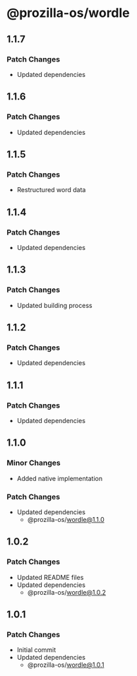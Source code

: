 # @prozilla-os/wordle

## 1.1.7

### Patch Changes

- Updated dependencies

## 1.1.6

### Patch Changes

- Updated dependencies

## 1.1.5

### Patch Changes

- Restructured word data

## 1.1.4

### Patch Changes

- Updated dependencies

## 1.1.3

### Patch Changes

- Updated building process

## 1.1.2

### Patch Changes

- Updated dependencies

## 1.1.1

### Patch Changes

- Updated dependencies

## 1.1.0

### Minor Changes

- Added native implementation

### Patch Changes

- Updated dependencies
  - @prozilla-os/wordle@1.1.0

## 1.0.2

### Patch Changes

- Updated README files
- Updated dependencies
  - @prozilla-os/wordle@1.0.2

## 1.0.1

### Patch Changes

- Initial commit
- Updated dependencies
  - @prozilla-os/wordle@1.0.1
